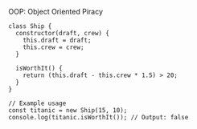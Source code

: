 OOP: Object Oriented Piracy

    class Ship {
      constructor(draft, crew) {
        this.draft = draft;
        this.crew = crew;
      }
    
      isWorthIt() {
        return (this.draft - this.crew * 1.5) > 20;
      }
    }
    
    // Example usage
    const titanic = new Ship(15, 10);
    console.log(titanic.isWorthIt()); // Output: false

